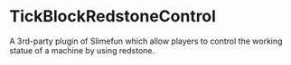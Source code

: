 # TickBlockRedstoneControl
A 3rd-party plugin of Slimefun which allow players to control the working statue of a machine by using redstone. 
